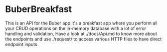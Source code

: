 # BuberBreakfast
This is an API for the Buber app it's a breakfast app where you perform all your CRUD operations on the in-memory database with a lot of error handling and validation, 
Have a look at ./docs/Api.md to know more about the endpoints and use ./request/ to access various HTTP files to have direct endpoint inputs 
